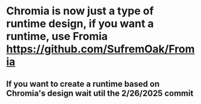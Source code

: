 # Chromia is now just a type of runtime design, if you want a runtime, use Fromia <https://github.com/SufremOak/Fromia>
## If you want to create a runtime based on Chromia's design wait util the 2/26/2025 commit
